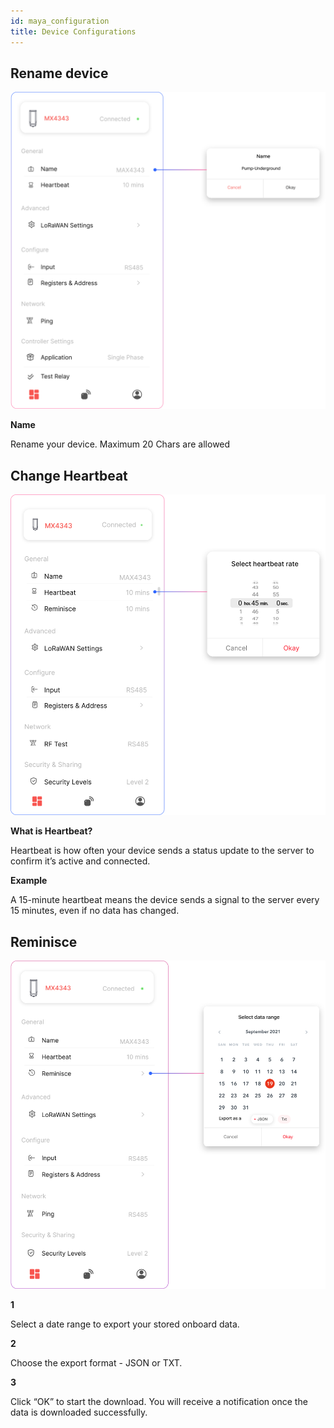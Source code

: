```yaml
---
id: maya_configuration
title: Device Configurations
---
```



## Rename device

![title image](./assets/name.svg)

<div className="reusable-feature-grid">
  <div className="reusable-feature-card">
    <strong>Name</strong>
    <p>Rename your device. Maximum 20 Chars are allowed</p>
  </div>
</div>

## Change Heartbeat

![title image](./assets/heartbeat.svg)

<div className="reusable-feature-grid">
  <div className="reusable-feature-card">
    <strong>What is Heartbeat?</strong>
    <p>Heartbeat is how often your device sends a status update to the server to confirm it’s active and connected.</p>
  </div>
  <div className="reusable-feature-card">
    <strong>Example</strong>
    <p> A 15-minute heartbeat means the device sends a signal to the server every 15 minutes, even if no data has changed.</p>
  </div>
</div>


## Reminisce

![title image](./assets/reminas.svg)

<div className="reusable-feature-grid">
  <div className="reusable-feature-card">
    <strong>1</strong>
    <p>Select a date range to export your stored onboard data.</p>
  </div>
  <div className="reusable-feature-card">
    <strong>2</strong>
    <p>Choose the export format - JSON or TXT.</p>
  </div>
   <div className="reusable-feature-card">
    <strong>3</strong>
    <p>Click “OK” to start the download. You will receive a notification once the data is downloaded successfully.</p>
  </div>
</div>


